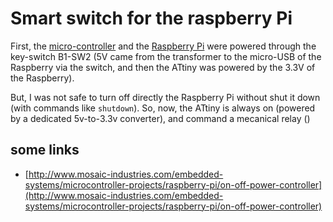 # Smart switch for the raspberry Pi

First, the [micro-controller](ATtiny.md) and the [Raspberry Pi](RPi.md) were powered through the key-switch B1-SW2 (5V came from the transformer to the micro-USB of the Raspberry via the switch, and then the ATtiny was powered by the 3.3V of the Raspberry).

But, I was not safe to turn off directly the Raspberry Pi without shut it down (with commands like `shutdown`).
So, now, the ATtiny is always on (powered by a dedicated 5v-to-3.3v converter), and command a mecanical relay ()


## some links

- [http://www.mosaic-industries.com/embedded-systems/microcontroller-projects/raspberry-pi/on-off-power-controller](http://www.mosaic-industries.com/embedded-systems/microcontroller-projects/raspberry-pi/on-off-power-controller)